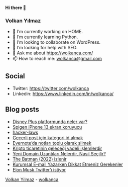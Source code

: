 #### Hi there 👋

### Volkan Yılmaz

- 🔭 I’m currently working on HOME.
- 🌱 I’m currently learning Python.
- 👯 I’m looking to collaborate on WordPress.
- 🤔 I’m looking for help with SEO.
- 💬 Ask me about https://wolkanca.com/
- 📫 How to reach me: wolkanca@gmail.com

## Social
- Twitter: https://twitter.com/wolkanca
- Linkedin: https://www.linkedin.com/in/wolkanca/



## Blog posts
<!-- BLOG-POST-LIST:START -->
- [Disney Plus platformunda neler var?](https://wolkanca.com/disney-plus-platformunda-neler-var/)
- [Spigen iPhone 13 ekran koruyucu](https://wolkanca.com/spigen-iphone-13-ekran-koruyucu/)
- [hacker-laws](https://wolkanca.com/hacker-laws/)
- [Geçerli post için kategori id almak](https://wolkanca.com/gecerli-post-icin-kategori-id-almak/)
- [Evernote’da notları toplu olarak silmek](https://wolkanca.com/evernoteda-notlari-toplu-olarak-silmek/)
- [Kripto ticaretinin geleceği vadeli işlemlerdir](https://wolkanca.com/kripto-ticaretinin-gelecegi-vadeli-islemlerdir/)
- [Yeni Domain Uzantıları Nelerdir, Nasıl Seçilir?](https://wolkanca.com/yeni-domain-uzantilari-nelerdir-nasil-secilir/)
- [The Batman &lpar;2022&rpar; izlenir](https://wolkanca.com/the-batman-2022-izlenir/)
- [Kurumsal E-mail Yazarken Dikkat Etmeniz Gerekenler](https://wolkanca.com/kurumsal-e-mail-yazarken-dikkat-etmeniz-gerekenler/)
- [Elon Musk Twitter’ı istiyor](https://wolkanca.com/elon-musk-twitteri-istiyor/)
<!-- BLOG-POST-LIST:END -->


[Volkan Yılmaz](https://volkanyilmaz.com.tr/) - [wolkanca](https://wolkanca.com/)

